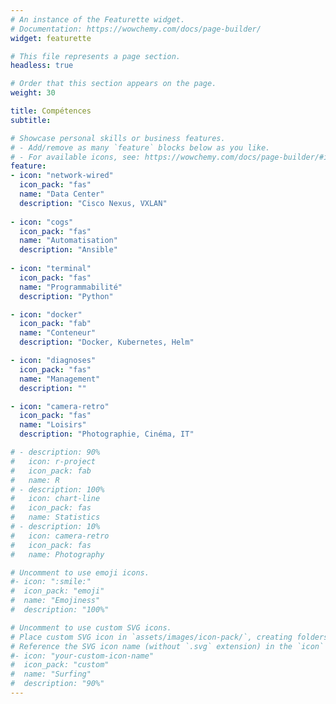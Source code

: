 ```yaml
---
# An instance of the Featurette widget.
# Documentation: https://wowchemy.com/docs/page-builder/
widget: featurette

# This file represents a page section.
headless: true

# Order that this section appears on the page.
weight: 30

title: Compétences
subtitle:

# Showcase personal skills or business features.
# - Add/remove as many `feature` blocks below as you like.
# - For available icons, see: https://wowchemy.com/docs/page-builder/#icons
feature:
- icon: "network-wired"
  icon_pack: "fas"
  name: "Data Center"
  description: "Cisco Nexus, VXLAN"
  
- icon: "cogs"
  icon_pack: "fas"
  name: "Automatisation"
  description: "Ansible"  
  
- icon: "terminal"
  icon_pack: "fas"
  name: "Programmabilité"
  description: "Python"

- icon: "docker"
  icon_pack: "fab"
  name: "Conteneur"
  description: "Docker, Kubernetes, Helm"

- icon: "diagnoses"
  icon_pack: "fas"
  name: "Management"
  description: ""

- icon: "camera-retro"
  icon_pack: "fas"
  name: "Loisirs"
  description: "Photographie, Cinéma, IT"

# - description: 90%
#   icon: r-project
#   icon_pack: fab
#   name: R
# - description: 100%
#   icon: chart-line
#   icon_pack: fas
#   name: Statistics
# - description: 10%
#   icon: camera-retro
#   icon_pack: fas
#   name: Photography

# Uncomment to use emoji icons.
#- icon: ":smile:"
#  icon_pack: "emoji"
#  name: "Emojiness"
#  description: "100%"  

# Uncomment to use custom SVG icons.
# Place custom SVG icon in `assets/images/icon-pack/`, creating folders if necessary.
# Reference the SVG icon name (without `.svg` extension) in the `icon` field.
#- icon: "your-custom-icon-name"
#  icon_pack: "custom"
#  name: "Surfing"
#  description: "90%"
---
```

